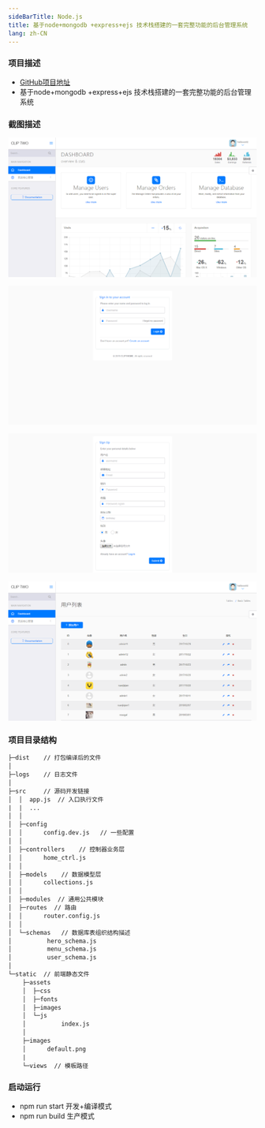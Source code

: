 ```yaml
---
sideBarTitle: Node.js
title: 基于node+mongodb +express+ejs 技术栈搭建的一套完整功能的后台管理系统
lang: zh-CN
---
```



### 项目描述
- [GitHub项目地址](https://github.com/ruanjq/node-mongodb)
- 基于node+mongodb +express+ejs 技术栈搭建的一套完整功能的后台管理系统

### 截图描述

![主页](https://raw.githubusercontent.com/ruanjq/node-mongodb/master/static/images/home.png)

![登录页面](https://raw.githubusercontent.com/ruanjq/node-mongodb/master/static/images/login.png)

![注册页面](https://raw.githubusercontent.com/ruanjq/node-mongodb/master/static/images/register.png)

![用户列表页](https://raw.githubusercontent.com/ruanjq/node-mongodb/master/static/images/userlist.png)


### 项目目录结构

```html
├─dist    // 打包编译后的文件
│          
├─logs    // 日志文件
│      
├─src     // 源码开发链接
│  │  app.js  // 入口执行文件
|  |  ...
│  │  
│  ├─config
│  │      config.dev.js   // 一些配置
│  │      
│  ├─controllers    // 控制器业务层
│  │      home_ctrl.js 
│  │      
│  ├─models    // 数据模型层
│  │      collections.js
│  │      
│  ├─modules  // 通用公共模块
│  ├─routes  // 路由
│  │      router.config.js
│  │      
│  └─schemas   // 数据库表组织结构描述
│          hero_schema.js
│          menu_schema.js
│          user_schema.js
│          
└─static  // 前端静态文件
    ├─assets
    │  ├─css
    │  ├─fonts
    │  ├─images  
    │  └─js
    │          index.js
    │          
    ├─images
    │      default.png  
    |     
    └─views  // 模板路径
```

### 启动运行
- npm run start  开发+编译模式
- npm run build 生产模式